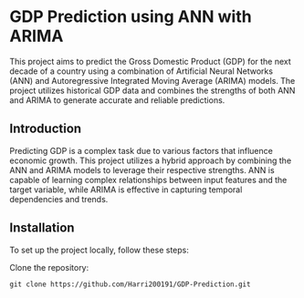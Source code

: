 # GDP Prediction using ANN with ARIMA

This project aims to predict the Gross Domestic Product (GDP) for the next decade of a country using a combination of Artificial Neural Networks (ANN) and Autoregressive Integrated Moving Average (ARIMA) models. The project utilizes historical GDP data and combines the strengths of both ANN and ARIMA to generate accurate and reliable predictions.

## Introduction

Predicting GDP is a complex task due to various factors that influence economic growth. This project utilizes a hybrid approach by combining the ANN and ARIMA models to leverage their respective strengths. ANN is capable of learning complex relationships between input features and the target variable, while ARIMA is effective in capturing temporal dependencies and trends.

## Installation

To set up the project locally, follow these steps:

Clone the repository:

   ```shell
   git clone https://github.com/Harri200191/GDP-Prediction.git
